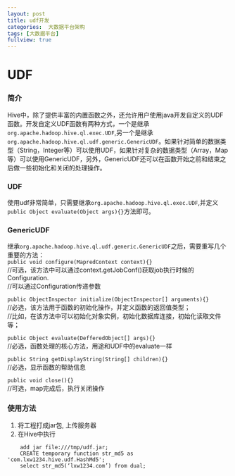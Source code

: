 ```yaml
---
layout: post
title: udf开发
categories:  大数据平台架构
tags: [大数据平台]
fullview: true
---
```


# UDF

### 简介
Hive中，除了提供丰富的内置函数之外，还允许用户使用java开发自定义的UDF函数。开发自定义UDF函数有两种方式，一个是继承`org.apache.hadoop.hive.ql.exec.UDF`,另一个是继承`org.apache.hadoop.hive.ql.udf.generic.GenericUDF`。如果针对简单的数据类型（String，Integer等）可以使用UDF，如果针对复杂的数据类型（Array，Map等）可以使用GenericUDF，另外，GenericUDF还可以在函数开始之前和结束之后做一些初始化和关闭的处理操作。

### UDF
使用udf非常简单，只需要继承`org.apache.hadoop.hive.ql.exec.UDF`,并定义`public Object evaluate(Object args){}`方法即可。

### GenericUDF
继承`org.apache.hadoop.hive.ql.udf.generic.GenericUDF`之后，需要重写几个重要的方法：<br>
`public void configure(MapredContext context){}`<br>
//可选，该方法中可以通过context.getJobConf()获取job执行时候的Configuration. <br>
//可以通过Configuration传递参数<br>

`public ObjectInspector initialize(ObjectInspector[] arguments){}`<br>
//必选，该方法用于函数的初始化操作，并定义函数的返回值类型；<br>
//比如，在该方法中可以初始化对象实例，初始化数据库连接，初始化读取文件等；<br>

`public Object evaluate(DefferedObject[] args){}`<br>
//必选，函数处理的核心方法，用途和UDF中的evaluate一样<br>

`public String getDisplayString(String[] children){}`<br>
//必选，显示函数的帮助信息<br>

`public void close(){}`<br>
//可选，map完成后，执行关闭操作<br>          

### 使用方法

1. 将工程打成jar包, 上传服务器
2. 在Hive中执行
```
    add jar file:///tmp/udf.jar;
    CREATE temporary function str_md5 as 'com.lxw1234.hive.udf.HashMd5';
    select str_md5(‘lxw1234.com’) from dual;
```    
